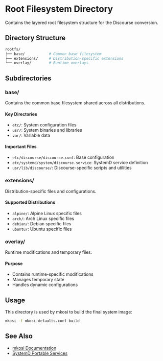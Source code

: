 # Root Filesystem Directory

Contains the layered root filesystem structure for the Discourse conversion.

## Directory Structure
```bash
rootfs/
├── base/           # Common base filesystem
├── extensions/     # Distribution-specific extensions
└── overlay/        # Runtime overlays
```

## Subdirectories

### base/
Contains the common base filesystem shared across all distributions.

#### Key Directories
- `etc/`: System configuration files
- `usr/`: System binaries and libraries
- `var/`: Variable data

#### Important Files
- `etc/discourse/discourse.conf`: Base configuration
- `etc/systemd/system/discourse.service`: SystemD service definition
- `usr/lib/discourse/`: Discourse-specific scripts and utilities

### extensions/
Distribution-specific files and configurations.

#### Supported Distributions
- `alpine/`: Alpine Linux specific files
- `arch/`: Arch Linux specific files
- `debian/`: Debian specific files
- `ubuntu/`: Ubuntu specific files

### overlay/
Runtime modifications and temporary files.

#### Purpose
- Contains runtime-specific modifications
- Manages temporary state
- Handles dynamic configurations

## Usage
This directory is used by mkosi to build the final system image:
```bash
mkosi -f mkosi.defaults.conf build
```

## See Also
- [mkosi Documentation](https://github.com/systemd/mkosi/tree/main/docs)
- [SystemD Portable Services](https://systemd.io/PORTABLE_SERVICES/)